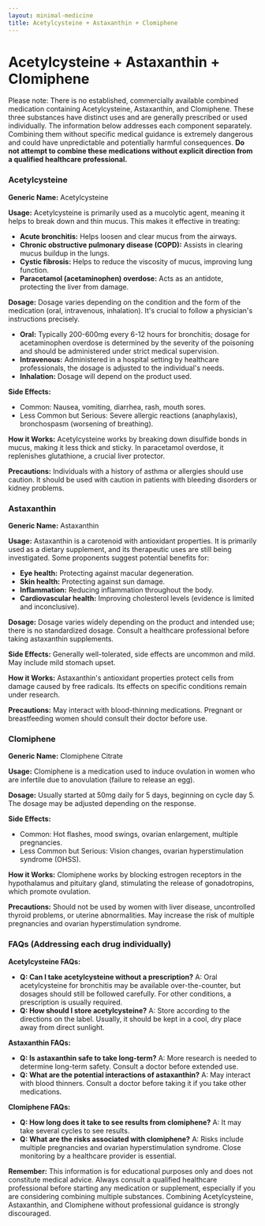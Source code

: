 ```yaml
---
layout: minimal-medicine
title: Acetylcysteine + Astaxanthin + Clomiphene
---
```


# Acetylcysteine + Astaxanthin + Clomiphene
Please note:  There is no established, commercially available combined medication containing Acetylcysteine, Astaxanthin, and Clomiphene.  These three substances have distinct uses and are generally prescribed or used individually.  The information below addresses each component separately. Combining them without specific medical guidance is extremely dangerous and could have unpredictable and potentially harmful consequences.  **Do not attempt to combine these medications without explicit direction from a qualified healthcare professional.**

### Acetylcysteine

**Generic Name:** Acetylcysteine

**Usage:** Acetylcysteine is primarily used as a mucolytic agent, meaning it helps to break down and thin mucus. This makes it effective in treating:

* **Acute bronchitis:** Helps loosen and clear mucus from the airways.
* **Chronic obstructive pulmonary disease (COPD):**  Assists in clearing mucus buildup in the lungs.
* **Cystic fibrosis:**  Helps to reduce the viscosity of mucus, improving lung function.
* **Paracetamol (acetaminophen) overdose:**  Acts as an antidote, protecting the liver from damage.

**Dosage:** Dosage varies depending on the condition and the form of the medication (oral, intravenous, inhalation).  It's crucial to follow a physician's instructions precisely.  

* **Oral:**  Typically 200-600mg every 6-12 hours for bronchitis; dosage for acetaminophen overdose is determined by the severity of the poisoning and should be administered under strict medical supervision.
* **Intravenous:**  Administered in a hospital setting by healthcare professionals, the dosage is adjusted to the individual's needs.
* **Inhalation:** Dosage will depend on the product used.

**Side Effects:**

* Common: Nausea, vomiting, diarrhea, rash, mouth sores.
* Less Common but Serious: Severe allergic reactions (anaphylaxis), bronchospasm (worsening of breathing).


**How it Works:** Acetylcysteine works by breaking down disulfide bonds in mucus, making it less thick and sticky. In paracetamol overdose, it replenishes glutathione, a crucial liver protector.


**Precautions:**  Individuals with a history of asthma or allergies should use caution.  It should be used with caution in patients with bleeding disorders or kidney problems.


### Astaxanthin

**Generic Name:** Astaxanthin

**Usage:** Astaxanthin is a carotenoid with antioxidant properties.  It is primarily used as a dietary supplement, and its therapeutic uses are still being investigated.  Some proponents suggest potential benefits for:

* **Eye health:**  Protecting against macular degeneration.
* **Skin health:**  Protecting against sun damage.
* **Inflammation:**  Reducing inflammation throughout the body.
* **Cardiovascular health:**  Improving cholesterol levels (evidence is limited and inconclusive).

**Dosage:**  Dosage varies widely depending on the product and intended use; there is no standardized dosage. Consult a healthcare professional before taking astaxanthin supplements.


**Side Effects:** Generally well-tolerated, side effects are uncommon and mild. May include mild stomach upset.


**How it Works:** Astaxanthin's antioxidant properties protect cells from damage caused by free radicals. Its effects on specific conditions remain under research.


**Precautions:**  May interact with blood-thinning medications. Pregnant or breastfeeding women should consult their doctor before use.


### Clomiphene

**Generic Name:** Clomiphene Citrate

**Usage:** Clomiphene is a medication used to induce ovulation in women who are infertile due to anovulation (failure to release an egg).


**Dosage:**  Usually started at 50mg daily for 5 days, beginning on cycle day 5.  The dosage may be adjusted depending on the response.


**Side Effects:**

* Common: Hot flashes, mood swings, ovarian enlargement, multiple pregnancies.
* Less Common but Serious: Vision changes, ovarian hyperstimulation syndrome (OHSS).


**How it Works:** Clomiphene works by blocking estrogen receptors in the hypothalamus and pituitary gland, stimulating the release of gonadotropins, which promote ovulation.


**Precautions:** Should not be used by women with liver disease, uncontrolled thyroid problems, or uterine abnormalities.  May increase the risk of multiple pregnancies and ovarian hyperstimulation syndrome.


### FAQs (Addressing each drug individually)


**Acetylcysteine FAQs:**

* **Q: Can I take acetylcysteine without a prescription?** A:  Oral acetylcysteine for bronchitis may be available over-the-counter, but dosages should still be followed carefully.  For other conditions, a prescription is usually required.
* **Q: How should I store acetylcysteine?** A: Store according to the directions on the label.  Usually, it should be kept in a cool, dry place away from direct sunlight.


**Astaxanthin FAQs:**

* **Q: Is astaxanthin safe to take long-term?** A: More research is needed to determine long-term safety.  Consult a doctor before extended use.
* **Q: What are the potential interactions of astaxanthin?** A:  May interact with blood thinners.  Consult a doctor before taking it if you take other medications.


**Clomiphene FAQs:**

* **Q: How long does it take to see results from clomiphene?** A: It may take several cycles to see results.
* **Q: What are the risks associated with clomiphene?** A:  Risks include multiple pregnancies and ovarian hyperstimulation syndrome.  Close monitoring by a healthcare provider is essential.



**Remember:** This information is for educational purposes only and does not constitute medical advice. Always consult a qualified healthcare professional before starting any medication or supplement, especially if you are considering combining multiple substances. Combining Acetylcysteine, Astaxanthin, and Clomiphene without professional guidance is strongly discouraged.
